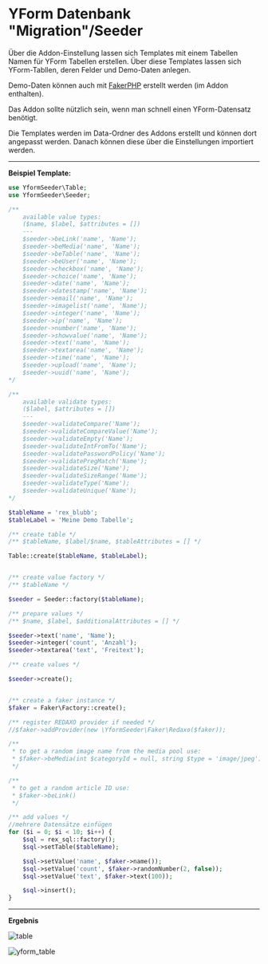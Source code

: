 # YForm Datenbank "Migration"/Seeder

Über die Addon-Einstellung lassen sich Templates mit einem Tabellen Namen für YForm Tabellen erstellen.
Über diese Templates lassen sich YForm-Tabllen, deren Felder und Demo-Daten anlegen.

Demo-Daten können auch mit [FakerPHP](https://fakerphp.github.io/) erstellt werden (im Addon enthalten).

Das Addon sollte nützlich sein, wenn man schnell einen YForm-Datensatz benötigt.

Die Templates werden im Data-Ordner des Addons erstellt und können dort angepasst werden. Danach können diese über die Einstellungen importiert werden.

---

**Beispiel Template:**

```php
use YformSeeder\Table;
use YformSeeder\Seeder;

/**
    available value types:
    ($name, $label, $attributes = [])
    ---
    $seeder->beLink('name', 'Name');
    $seeder->beMedia('name', 'Name');
    $seeder->beTable('name', 'Name');
    $seeder->beUser('name', 'Name');
    $seeder->checkbox('name', 'Name');
    $seeder->choice('name', 'Name');
    $seeder->date('name', 'Name');
    $seeder->datestamp('name', 'Name');
    $seeder->email('name', 'Name');
    $seeder->imagelist('name', 'Name');
    $seeder->integer('name', 'Name');
    $seeder->ip('name', 'Name');
    $seeder->number('name', 'Name');
    $seeder->showvalue('name', 'Name');
    $seeder->text('name', 'Name');
    $seeder->textarea('name', 'Name');
    $seeder->time('name', 'Name');
    $seeder->upload('name', 'Name');
    $seeder->uuid('name', 'Name');
*/

/**
    available validate types:
    ($label, $attributes = [])
    ---
    $seeder->validateCompare('Name');
    $seeder->validateCompareValue('Name');
    $seeder->validateEmpty('Name');
    $seeder->validateIntFromTo('Name');
    $seeder->validatePasswordPolicy('Name');
    $seeder->validatePregMatch('Name');
    $seeder->validateSize('Name');
    $seeder->validateSizeRange('Name');
    $seeder->validateType('Name');
    $seeder->validateUnique('Name');
*/

$tableName = 'rex_blubb';
$tableLabel = 'Meine Demo Tabelle';

/** create table */
/** $tableName, $label/$name, $tableAttributes = [] */

Table::create($tableName, $tableLabel);


/** create value factory */
/** $tableName */

$seeder = Seeder::factory($tableName);

/** prepare values */
/** $name, $label, $additionalAttributes = [] */

$seeder->text('name', 'Name');
$seeder->integer('count', 'Anzahl');
$seeder->textarea('text', 'Freitext');

/** create values */

$seeder->create();


/** create a faker instance */
$faker = Faker\Factory::create();

/** register REDAXO provider if needed */
//$faker->addProvider(new \YformSeeder\Faker\Redaxo($faker));

/**
 * to get a random image name from the media pool use:
 * $faker->beMedia(int $categoryId = null, string $type = 'image/jpeg')
 */

/**
 * to get a random article ID use:
 * $faker->beLink()
 */

/** add values */
//mehrere Datensätze einfügen
for ($i = 0; $i < 10; $i++) {
    $sql = rex_sql::factory();
    $sql->setTable($tableName);

    $sql->setValue('name', $faker->name());
    $sql->setValue('count', $faker->randomNumber(2, false));
    $sql->setValue('text', $faker->text(100));

    $sql->insert();
}
```

---

**Ergebnis**

![table](https://user-images.githubusercontent.com/2708231/167286105-d3c6319b-3101-46d5-a7bf-73a0ed7b09e1.png)

![yform_table](https://user-images.githubusercontent.com/2708231/167286785-28a7d915-edb5-4aa7-a87d-fc6e8fba8a28.png)
